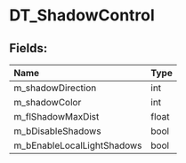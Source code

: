 # DT_ShadowControl

## Fields:

| Name | Type |
| :--- | :--- |
| m_shadowDirection | int |
| m_shadowColor | int |
| m_flShadowMaxDist | float |
| m_bDisableShadows | bool |
| m_bEnableLocalLightShadows | bool |
